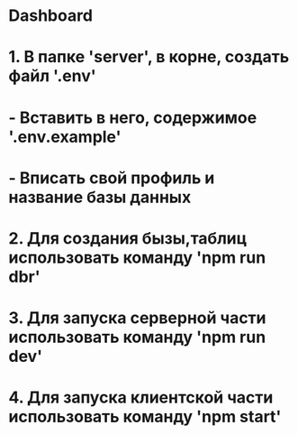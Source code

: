 # Dashboard

# 1. В папке 'server', в корне, создать файл '.env' 
  #  - Вставить в него, содержимое '.env.example'
  #  - Вписать свой профиль и название базы данных 
# 2. Для создания бызы,таблиц использовать команду 'npm run dbr'
# 3. Для запуска серверной части использовать команду 'npm run dev'
# 4. Для запуска клиентской части использовать команду 'npm start'